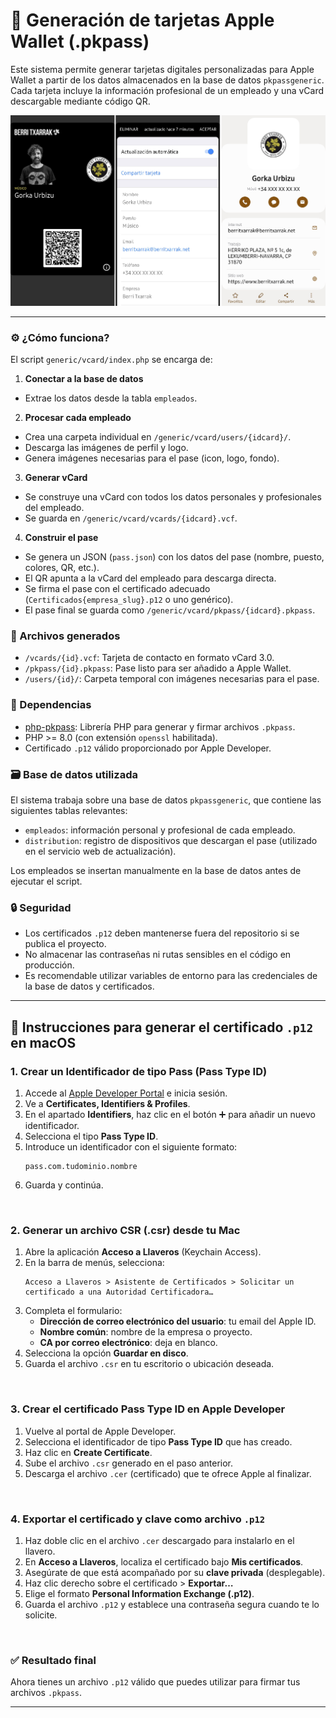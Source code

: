 # 📲 Generación de tarjetas Apple Wallet (.pkpass)

Este sistema permite generar tarjetas digitales personalizadas para Apple Wallet a partir de los datos almacenados en la base de datos `pkpassgeneric`. Cada tarjeta incluye la información profesional de un empleado y una vCard descargable mediante código QR.

![Ejemplo de pase en Apple Wallet](screenshots/wallet-pkpass-resultado.jpg)

---

### ⚙️ ¿Cómo funciona?

El script `generic/vcard/index.php` se encarga de:

1. **Conectar a la base de datos**
  - Extrae los datos desde la tabla `empleados`.

2. **Procesar cada empleado**
  - Crea una carpeta individual en `/generic/vcard/users/{idcard}/`.
  - Descarga las imágenes de perfil y logo.
  - Genera imágenes necesarias para el pase (icon, logo, fondo).

3. **Generar vCard**
  - Se construye una vCard con todos los datos personales y profesionales del empleado.
  - Se guarda en `/generic/vcard/vcards/{idcard}.vcf`.

4. **Construir el pase**
  - Se genera un JSON (`pass.json`) con los datos del pase (nombre, puesto, colores, QR, etc.).
  - El QR apunta a la vCard del empleado para descarga directa.
  - Se firma el pase con el certificado adecuado (`Certificados{empresa_slug}.p12` o uno genérico).
  - El pase final se guarda como `/generic/vcard/pkpass/{idcard}.pkpass`.

### 📁 Archivos generados

- `/vcards/{id}.vcf`: Tarjeta de contacto en formato vCard 3.0.
- `/pkpass/{id}.pkpass`: Pase listo para ser añadido a Apple Wallet.
- `/users/{id}/`: Carpeta temporal con imágenes necesarias para el pase.

### 🧪 Dependencias

- [php-pkpass](https://github.com/tschoffelen/php-pkpass): Librería PHP para generar y firmar archivos `.pkpass`.
- PHP >= 8.0 (con extensión `openssl` habilitada).
- Certificado `.p12` válido proporcionado por Apple Developer.

### 🗃️ Base de datos utilizada

El sistema trabaja sobre una base de datos `pkpassgeneric`, que contiene las siguientes tablas relevantes:

- `empleados`: información personal y profesional de cada empleado.
- `distribution`: registro de dispositivos que descargan el pase (utilizado en el servicio web de actualización).

Los empleados se insertan manualmente en la base de datos antes de ejecutar el script.

### 🔒 Seguridad

- Los certificados `.p12` deben mantenerse fuera del repositorio si se publica el proyecto.
- No almacenar las contraseñas ni rutas sensibles en el código en producción.
- Es recomendable utilizar variables de entorno para las credenciales de la base de datos y certificados.

---

## 🔐 Instrucciones para generar el certificado `.p12` en macOS

### 1. Crear un Identificador de tipo Pass (Pass Type ID)

1. Accede al [Apple Developer Portal](https://developer.apple.com/account/) e inicia sesión.
2. Ve a **Certificates, Identifiers & Profiles**.
3. En el apartado **Identifiers**, haz clic en el botón ➕ para añadir un nuevo identificador.
4. Selecciona el tipo **Pass Type ID**.
5. Introduce un identificador con el siguiente formato:
   ```
   pass.com.tudominio.nombre
   ```
6. Guarda y continúa.
<br>

### 2. Generar un archivo CSR (.csr) desde tu Mac

1. Abre la aplicación **Acceso a Llaveros** (Keychain Access).
2. En la barra de menús, selecciona:
   ```
   Acceso a Llaveros > Asistente de Certificados > Solicitar un certificado a una Autoridad Certificadora…
   ```
3. Completa el formulario:
   - **Dirección de correo electrónico del usuario**: tu email del Apple ID.
   - **Nombre común**: nombre de la empresa o proyecto.
   - **CA por correo electrónico**: deja en blanco.
4. Selecciona la opción **Guardar en disco**.
5. Guarda el archivo `.csr` en tu escritorio o ubicación deseada.
<br>

### 3. Crear el certificado Pass Type ID en Apple Developer

1. Vuelve al portal de Apple Developer.
2. Selecciona el identificador de tipo **Pass Type ID** que has creado.
3. Haz clic en **Create Certificate**.
4. Sube el archivo `.csr` generado en el paso anterior.
5. Descarga el archivo `.cer` (certificado) que te ofrece Apple al finalizar.
<br>

### 4. Exportar el certificado y clave como archivo `.p12`

1. Haz doble clic en el archivo `.cer` descargado para instalarlo en el llavero.
2. En **Acceso a Llaveros**, localiza el certificado bajo **Mis certificados**.
3. Asegúrate de que está acompañado por su **clave privada** (desplegable).
4. Haz clic derecho sobre el certificado > **Exportar…**
5. Elige el formato **Personal Information Exchange (.p12)**.
6. Guarda el archivo `.p12` y establece una contraseña segura cuando te lo solicite.
<br>

### ✅ Resultado final

Ahora tienes un archivo `.p12` válido que puedes utilizar para firmar tus archivos `.pkpass`.

---